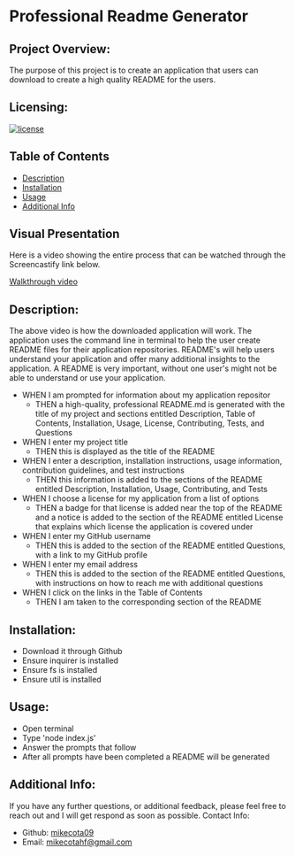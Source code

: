 # Professional Readme Generator

  ## Project Overview:
  The purpose of this project is to create an application that users can download to create a high quality README for the users.  

  ## Licensing:
  [![license](https://img.shields.io/badge/license-MIT-blue)](https://shields.io)

  ## Table of Contents 
  - [Description](#description)
  - [Installation](#installation)
  - [Usage](#usage)
  - [Additional Info](#additional-info)

  ## Visual Presentation
  Here is a video showing the entire process that can be watched through the Screencastify link below.
  
  [Walkthrough video](https://drive.google.com/file/d/1W7Rd2uDpVJzXCauwkuxu0d2Xb7q1MUMg/view)

  ## Description:
  The above video is how the downloaded application will work. The application uses the command line in terminal to help the user create README files for their application repositories. README's will help users understand your application and offer many additional insights to the application. A README is very important, without one user's might not be able to understand or use your application.
  
  - WHEN I am prompted for information about my application repositor
    - THEN a high-quality, professional README.md is generated with the title of my project and sections entitled Description, Table of Contents, Installation, Usage, License, Contributing, Tests, and Questions
  - WHEN I enter my project title
    - THEN this is displayed as the title of the README
  - WHEN I enter a description, installation instructions, usage information, contribution guidelines, and test instructions
    - THEN this information is added to the sections of the README entitled Description, Installation, Usage, Contributing, and Tests
  - WHEN I choose a license for my application from a list of options
    - THEN a badge for that license is added near the top of the README and a notice is added to the section of the README entitled License that explains which license the application is covered under
  - WHEN I enter my GitHub username
    - THEN this is added to the section of the README entitled Questions, with a link to my GitHub profile
  - WHEN I enter my email address
    - THEN this is added to the section of the README entitled Questions, with instructions on how to reach me with additional questions
  - WHEN I click on the links in the Table of Contents
    - THEN I am taken to the corresponding section of the README

  ## Installation:
  - Download it through Github
  - Ensure inquirer is installed
  - Ensure fs is installed
  - Ensure util is installed

  ## Usage:
  - Open terminal
  - Type 'node index.js'
  - Answer the prompts that follow
  - After all prompts have been completed a README will be generated

  ## Additional Info:
  If you have any further questions, or additional feedback, please feel free to reach out and I will get respond as soon as possible.
  Contact Info:
  - Github: [mikecota09](https://github.com/mikecota09)
  - Email: mikecotahf@gmail.com 
